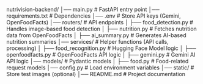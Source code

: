 nutrivision-backend/
│── main.py                # FastAPI entry point
│── requirements.txt       # Dependencies
│── .env                   # Store API keys (Gemini, OpenFoodFacts)
│── routers/               # API endpoints
│   ├── food_detection.py  # Handles image-based food detection
│   ├── nutrition.py       # Fetches nutrition data from OpenFoodFacts
│   ├── ai_summary.py      # Generates AI-based nutrition summaries
│── services/              # Helper functions (API calls, processing)
│   ├── food_recognition.py   # Hugging Face Model logic
│   ├── openfoodfacts.py      # OpenFoodFacts API logic
│   ├── gemini.py             # Gemini AI API logic
│── models/                # Pydantic models
│   ├── food.py            # Food-related request models
│── config.py              # Load environment variables
│── static/                # Store test images (optional)
│── README.md              # Project documentation
